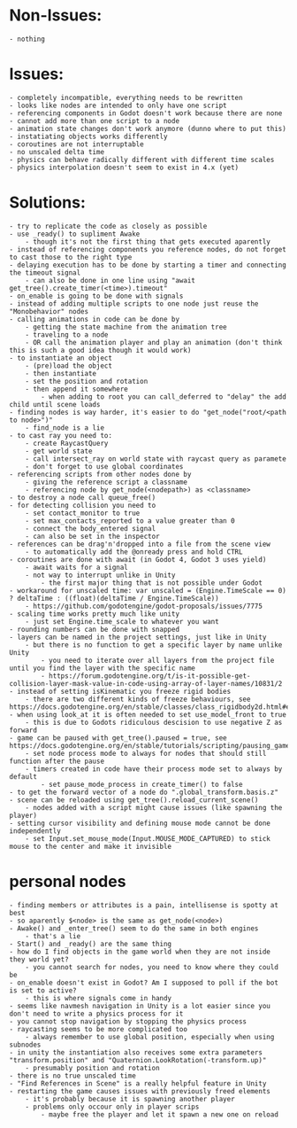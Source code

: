# Non-Issues:

    - nothing

# Issues:

    - completely incompatible, everything needs to be rewritten
    - looks like nodes are intended to only have one script
    - referencing components in Godot doesn't work because there are none
    - cannot add more than one script to a node
    - animation state changes don't work anymore (dunno where to put this)
    - instatiating objects works differently
    - coroutines are not interruptable
    - no unscaled delta time
    - physics can behave radically different with different time scales
    - physics interpolation doesn't seem to exist in 4.x (yet)

# Solutions:

    - try to replicate the code as closely as possible
    - use _ready() to supliment Awake
        - though it's not the first thing that gets executed aparently
    - instead of referencing components you reference nodes, do not forget to cast those to the right type
    - delaying execution has to be done by starting a timer and connecting the timeout signal
        - can also be done in one line using "await get_tree().create_timer(<time>).timeout"
    - on_enable is going to be done with signals
    - instead of adding multiple scripts to one node just reuse the "Monobehavior" nodes
    - calling animations in code can be done by 
        - getting the state machine from the animation tree
        - traveling to a node
        - OR call the animation player and play an animation (don't think this is such a good idea though it would work)
    - to instantiate an object
        - (pre)load the object
        - then instantiate
        - set the position and rotation
        - then append it somewhere
            - when adding to root you can call_deferred to "delay" the add child until scene loads
    - finding nodes is way harder, it's easier to do "get_node("root/<path to node>")"
        - find_node is a lie
    - to cast ray you need to:
        - create RaycastQuery
        - get world state
        - call intersect_ray on world state with raycast query as paramete
        - don't forget to use global coordinates
    - referencing scripts from other nodes done by
        - giving the reference script a classname
        - referencing node by get_node(<nodepath>) as <classname>
    - to destroy a node call queue_free()
    - for detecting collision you need to 
        - set contact_monitor to true
        - set max_contacts_reported to a value greater than 0
        - connect the body_entered signal
        - can also be set in the inspector
    - references can be drag'n'dropped into a file from the scene view
        - to automatically add the @onready press and hold CTRL
    - coroutines are done with await (in Godot 4, Godot 3 uses yield)
        - await waits for a signal
        - not way to interrupt unlike in Unity
            - the first major thing that is not possible under Godot
    - workaround for unscaled time: var unscaled = (Engine.TimeScale == 0) ? deltaTime : ((float)(deltaTime / Engine.TimeScale))
        - https://github.com/godotengine/godot-proposals/issues/7775
    - scaling time works pretty much like unity
        - just set Engine.time_scale to whatever you want
    - rounding numbers can be done with snapped
    - layers can be named in the project settings, just like in Unity
        - but there is no function to get a specific layer by name unlike Unity
            - you need to iterate over all layers from the project file until you find the layer with the specific name
            - https://forum.godotengine.org/t/is-it-possible-get-collision-layer-mask-value-in-code-using-array-of-layer-names/10831/2
    - instead of setting isKinematic you freeze rigid bodies
        - there are two different kinds of freeze behaviours, see https://docs.godotengine.org/en/stable/classes/class_rigidbody2d.html#enumerations
    - when using look_at it is often needed to set use_model_front to true
        - this is due to Godots ridiculous descision to use negative Z as forward
    - game can be paused with get_tree().paused = true, see https://docs.godotengine.org/en/stable/tutorials/scripting/pausing_games.html
        - set node process mode to always for nodes that should still function after the pause
        - timers created in code have their process mode set to always by default
            - set pause_mode_process in create_timer() to false
    - to get the forward vector of a node do ".global_transform.basis.z"
    - scene can be reloaded using get_tree().reload_current_scene()
        - nodes added with a script might cause issues (like spawning the player)
    - setting cursor visibility and defining mouse mode cannot be done independently
        - set Input.set_mouse_mode(Input.MOUSE_MODE_CAPTURED) to stick mouse to the center and make it invisible



# personal nodes

    - finding members or attributes is a pain, intellisense is spotty at best
    - so aparently $<node> is the same as get_node(<node>) 
    - Awake() and _enter_tree() seem to do the same in both engines
        - that's a lie
    - Start() and _ready() are the same thing
    - how do I find objects in the game world when they are not inside they world yet?
        - you cannot search for nodes, you need to know where they could be
    - on_enable doesn't exist in Godot? Am I supposed to poll if the bot is set to active?
        - this is where signals come in handy
    - seems like navmesh navigation in Unity is a lot easier since you don't need to write a physics process for it
    - you cannot stop navigation by stopping the physics process
    - raycasting seems to be more complicated too
        - always remember to use global position, especially when using subnodes
    - in unity the instantiation also receives some extra parameters "transform.position" and "Quaternion.LookRotation(-transform.up)"
        - presumably position and rotation
    - there is no true unscaled time
    - "Find References in Scene" is a really helpful feature in Unity
    - restarting the game causes issues with previously freed elements
        - it's probably because it is spawning another player
        - problems only occour only in player scrips
            - maybe free the player and let it spawn a new one on reload
